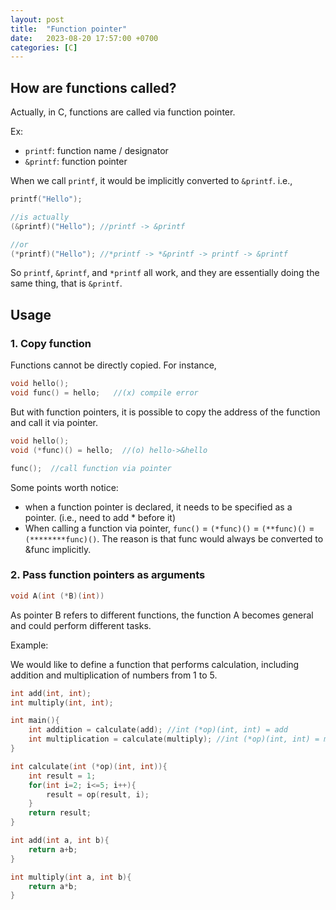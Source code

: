 ```yaml
---
layout: post
title:  "Function pointer"
date:   2023-08-20 17:57:00 +0700
categories: [C]
---
```


## How are functions called?
Actually, in C, functions are called via function pointer.

Ex: 

* `printf`: function name / designator
* `&printf`: function pointer

When we call `printf`, it would be implicitly converted to `&printf`.
i.e.,

```c
printf("Hello");

//is actually
(&printf)("Hello"); //printf -> &printf

//or
(*printf)("Hello"); //*printf -> *&printf -> printf -> &printf
```


So `printf`, `&printf`, and `*printf` all work, and they are essentially doing the same thing, that is `&printf`.


## Usage

### 1. Copy function
Functions cannot be directly copied. For instance,


```c
void hello();
void func() = hello;   //(x) compile error
```


But with function pointers, it is possible to copy the address of the function and call it via pointer.


```c
void hello();
void (*func)() = hello;  //(o) hello->&hello

func();  //call function via pointer
```

Some points worth notice: 

* when a function pointer is declared, it needs to be specified as a pointer. (i.e., need to add * before it)
* When calling a function via pointer, `func()` = `(*func)()` = `(**func)()` = `(********func)()`. The reason is that func would always be converted to &func implicitly.


### 2. Pass function pointers as arguments


```c
void A(int (*B)(int))
```

As pointer B refers to different functions, the function A becomes general and could perform different tasks.

Example:

We would like to define a function that performs calculation, including addition and multiplication of numbers from 1 to 5.

```c
int add(int, int);
int multiply(int, int);

int main(){
    int addition = calculate(add); //int (*op)(int, int) = add  
    int multiplication = calculate(multiply); //int (*op)(int, int) = multiply
}

int calculate(int (*op)(int, int)){
    int result = 1;
    for(int i=2; i<=5; i++){
        result = op(result, i);
    }
    return result;
}

int add(int a, int b){
    return a+b;
}

int multiply(int a, int b){
    return a*b;
}
```